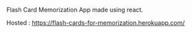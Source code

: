 Flash Card Memorization App made using react.

Hosted : https://flash-cards-for-memorization.herokuapp.com/